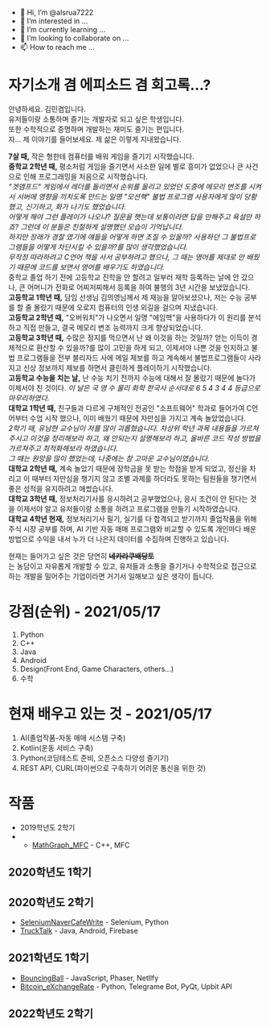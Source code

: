- 👋 Hi, I’m @alsrua7222
- 👀 I’m interested in ...
- 🌱 I’m currently learning ...
- 💞️ I’m looking to collaborate on ...
- 📫 How to reach me ...

<!---
alsrua7222/alsrua7222 is a ✨ special ✨ repository because its `README.md` (this file) appears on your GitHub profile.
You can click the Preview link to take a look at your changes.
--->

# 자기소개 겸 에피소드 겸 회고록...?

안녕하세요. 김민겸입니다.   
유저들이랑 소통하며 즐기는 개발자로 되고 싶은 학생입니다.   
또한 수학적으로 증명하며 개발하는 재미도 즐기는 편입니다.   
자... 제 이야기를 들어보세요. 제 삶은 이렇게 지내왔습니다.

**7살 때,** 작은 형한테 컴퓨터를 배워 게임을 즐기기 시작했습니다.   
**중학교 2학년 때,** 평소처럼 게임을 즐기면서 사소한 일에 별로 흥미가 없었으나 큰 사건으로 인해 프로그래밍을 처음으로 시작했습니다.    
_"겟앰프드" 게임에서 레더를 돌리면서 순위를 올리고 있었던 도중에 메모리 변조를 시켜서 서버에 영향을 끼치도록 만드는 일명 "모션핵" 불법 프로그램 사용자에게 많이 당황했고, 신기하고, 화가 나기도 했었습니다.   
어떻게 해야 그런 플레이가 나오냐? 질문을 햇는데 보통이라면 답을 안해주고 욕설만 하죠? 그런데 이 분들은 친절하게 설명했던 모습이 기억납니다.   
하지만 장래가 경찰 였기에 얘들을 어떻게 하면 조질 수 있을까? 사용하던 그 불법프로그램들을 어떻게 차단시킬 수 있을까?를 많이 생각했었습니다.   
무작정 따라하려고 C언어 책을 사서 공부하려고 했으나, 그 때는 영어를 제대로 안 배웠기 때문에 코드를 보면서 영어를 배우기도 하였습니다._   
중학교 졸업 하기 전에 고등학교 진학을 안 할려고 일부러 재학 등록하는 날에 안 갔으나, 큰 어머니가 전화로 어찌저찌해서 등록을 하여 불행의 3년 시간을 보냈었습니다.   
**고등학교 1학년 때,** 담임 선생님 김의영님께서 제 재능을 알아보셨으나, 저는 수능 공부를 할 줄 몰랐기 때문에 오로지 컴퓨터의 인생 외길을 걸으며 지냈습니다.   
**고등학교 2학년 때,** "오버워치"가 나오면서 일명 "에임핵"을 사용하다가 이 원리를 분석하고 직접 만들고, 결국 메모리 변조 능력까지 크게 향상되었습니다.   
**고등학교 3학년 때,** 수많은 정지를 먹으면서 난 왜 이것을 하는 것일까? 얻는 이득이 경제적으로 환산할 수 있을까?를 많이 고민을 하게 되고, 이제서야 나쁜 것을 인지하고 불법 프로그램들을 전부 블리자드 사에 메일 제보를 하고 계속해서 불법프로그램들이 사라지고 신상 정보까지 제보를 하면서 클린하게 플레이하기 시작했습니다.   
**고등학교 수능을 치는 날,** 난 수능 치기 전까지 수능에 대해서 잘 몰랐기 때문에 놀다가 이제서야 친 것이다. _이 날은 국 영 수 물리 화학 한국사 순서대로 6 5 4 3 4 4 등급으로 마무리하였다._   
**대학교 1학년 때,** 친구들과 다르게 구체적인 전공인 "소프트웨어" 학과로 들어가여 C언어부터 수업 시작 했으나, 이미 배웠기 때문에 자만심을 가지고 계속 놀았었습니다.   
_2학기 때, 유남현 교수님이 저를 많이 괴롭혔습니다. 차상위 학년 과목 내용들을 가르쳐주시고 이것을 정리해보라 하고, 왜 안되는지 설명해보라 하고, 올바른 코드 작성 방법을 가르쳐주고 최적화해보라 하였습니다.   
그 때는 원망을 많이 했었는데, 나중에는 참 고마운 교수님이였습니다._   
**대학교 2학년 때,** 계속 놀았기 때문에 장학금을 못 받는 학점을 받게 되었고, 정신을 차리고 이 때부터 자만심을 챙기지 않고 조별 과제를 하더라도 못하는 팀원들을 챙기면서 좋은 성적을 유지하려고 애썼습니다.   
**대학교 3학년 때,** 정보처리기사를 응시하려고 공부했었으나, 응시 조건이 안 된다는 것을 이제서야 알고 유저들이랑 소통을 하려고 프로그램을 만들기 시작하였습니다.   
**대학교 4학년 현재,** 정보처리기사 필기, 실기를 다 합격되고 받기까지 졸업작품을 위해 주식 시장 공부를 하며, AI 기반 자동 매매 프로그램와 비교할 수 있도록 개인마다 배운 방법으로 수익을 내서 누가 더 나은지 데이터를 수집하며 진행하고 있습니다.   

현재는 들어가고 싶은 것은 당연히 **~~네카라쿠배당토~~**    
는 농담이고 자유롭게 개발할 수 있고, 유저들과 소통을 즐기거나 수학적으로 접근으로 하는 개발을 밀어주는 기업이라면 거기서 일해보고 싶은 생각이 듭니다.   

# 강점(순위) - 2021/05/17
1. Python   
2. C++   
3. Java   
4. Android
5. Design(Front End, Game Characters, others...)
6. 수학

# 현재 배우고 있는 것 - 2021/05/17
1. AI(졸업작품-자동 매매 시스템 구축)   
2. Kotlin(운동 서비스 구축)
3. Python(코딩테스트 준비, 오픈소스 다양성 즐기기)
4. REST API, CURL(파이썬으로 구축하기 어려운 통신을 위한 것)

# 작품
- 2019학년도 2학기
- - [MathGraph_MFC](https://github.com/alsrua7222/MFC_MathGraph) - C++, MFC   
## 2020학년도 1학기
## 2020학년도 2학기
- [SeleniumNaverCafeWrite](https://github.com/alsrua7222/SeleniumNaverCafeWrite) - Selenium, Python   
- [TruckTalk](https://github.com/alsrua7222/TruckTalk) - Java, Android, Firebase   
## 2021학년도 1학기
- [BouncingBall](https://github.com/alsrua7222/BouncingBall) - JavaScript, Phaser, Netllfy   
- [Bitcoin_eXchangeRate](https://github.com/alsrua7222/BitcoinAutoProcess) - Python, Telegrame Bot, PyQt, Upbit API   
## 2022학년도 2학기
